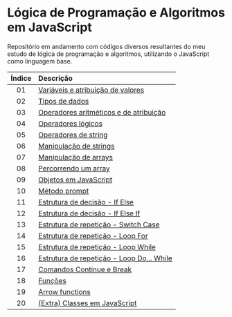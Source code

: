 # Lógica de Programação e Algoritmos em JavaScript
 
Repositório em andamento com códigos diversos resultantes do meu estudo de lógica de programação e algoritmos, utilizando o JavaScript como linguagem base.

Índice | Descrição 
:---:  | :---
01 | [Variáveis e atribuição de valores](https://github.com/michelelozada/Logica-de-Programacao-e-Algoritmos-em-JavaScript/blob/main/Files/01-Variaveis-e-Atribuicao.js)
02 | [Tipos de dados](https://github.com/michelelozada/Logica-de-Programacao-e-Algoritmos-em-JavaScript/blob/main/Files/02-Tipos-de-Dados.js)
03 | [Operadores aritméticos e de atribuição](https://github.com/michelelozada/Logica-de-Programacao-e-Algoritmos-em-JavaScript/blob/main/Files/03-Operadores-Aritmeticos-e-de-Atribuicao.js)
04 | [Operadores lógicos](https://github.com/michelelozada/Logica-de-Programacao-e-Algoritmos-em-JavaScript/blob/main/Files/04-Operadores-Logicos.js)
05 | [Operadores de string](https://github.com/michelelozada/Logica-de-Programacao-e-Algoritmos-em-JavaScript/blob/main/Files/05-Operadores-de-String.js)
06 | [Manipulação de strings](https://github.com/michelelozada/Logica-de-Programacao-e-Algoritmos-em-JavaScript/blob/main/Files/06-Manipulacao-de-Strings.js)
07 | [Manipulação de arrays](https://github.com/michelelozada/Logica-de-Programacao-e-Algoritmos-em-JavaScript/blob/main/Files/07-Manipulacao-de-Arrays.js)
08 | [Percorrendo um array](https://github.com/michelelozada/Logica-de-Programacao-e-Algoritmos-em-JavaScript/blob/main/Files/08-Percorrendo-um-Array.js)
09 | [Objetos em JavaScript](https://github.com/michelelozada/Logica-de-Programacao-e-Algoritmos-em-JavaScript/blob/main/Files/09-Objetos.js)
10 | [Método prompt](https://github.com/michelelozada/Logica-de-Programacao-e-Algoritmos-em-JavaScript/blob/main/Files/10-Metodo-Prompt.js)
11 | [Estrutura de decisão - If Else](https://github.com/michelelozada/Logica-de-Programacao-e-Algoritmos-em-JavaScript/blob/main/Files/11-Estrutura-Decisao-If-Else.js)
12 | [Estrutura de decisão - If Else If](https://github.com/michelelozada/Logica-de-Programacao-e-Algoritmos-em-JavaScript/blob/main/Files/12-Estrutura-Decisao-If-Else-If.js)
13 | [Estrutura de repetição - Switch Case](https://github.com/michelelozada/Logica-de-Programacao-e-Algoritmos-em-JavaScript/blob/main/Files/13-Estrutura-Decisao-Switch-Case.js)
14 | [Estrutura de repetição - Loop For](https://github.com/michelelozada/Logica-de-Programacao-e-Algoritmos-em-JavaScript/blob/main/Files/14-Estrutura-Repeticao-Loop-For.js)
15 | [Estrutura de repetição - Loop While](https://github.com/michelelozada/Logica-de-Programacao-e-Algoritmos-em-JavaScript/blob/main/Files/15-Estrutura-Repeticao-Loop-While.js)
16 | [Estrutura de repetição - Loop Do... While](https://github.com/michelelozada/Logica-de-Programacao-e-Algoritmos-em-JavaScript/blob/main/Files/16-Estrutura-Repeticao-Loop-Do-While.js)
17 | [Comandos Continue e Break](https://github.com/michelelozada/Logica-de-Programacao-e-Algoritmos-em-JavaScript/blob/main/Files/17-Comandos-Continue-e-Break.js)
18 | [Funções](https://github.com/michelelozada/Logica-de-Programacao-e-Algoritmos-em-JavaScript/blob/main/Files/18-Funcoes.js)
19 | [Arrow functions](https://github.com/michelelozada/Logica-de-Programacao-e-Algoritmos-em-JavaScript/blob/main/Files/19-Arrow-Functions.js)
20 | [(Extra) Classes em JavaScript](https://github.com/michelelozada/Logica-de-Programacao-e-Algoritmos-em-JavaScript/blob/main/Files/20-(Extra)Classes-em-JS.js)